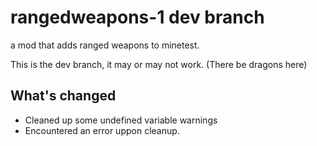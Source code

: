 # rangedweapons-1 dev branch
a mod that adds ranged weapons to minetest.

This is the dev branch, it may or may not work. (There be dragons here)

## What's changed

* Cleaned up some undefined variable warnings
* Encountered an error uppon cleanup.
